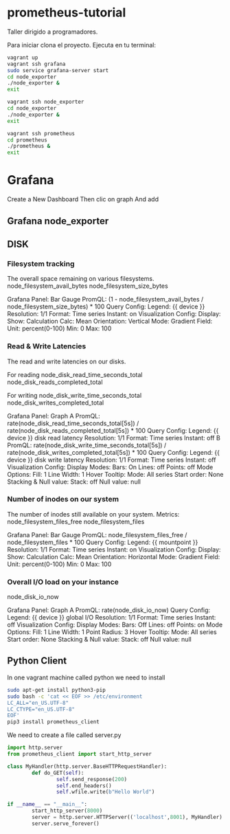 # prometheus-tutorial
Taller dirigido a programadores.

Para iniciar clona el proyecto.
Ejecuta en tu terminal:
```bash
vagrant up
vagrant ssh grafana
sudo service grafana-server start
cd node_exporter
./node_exporter &
exit

vagrant ssh node_exporter
cd node_exporter
./node_exporter &
exit

vagrant ssh prometheus
cd prometheus
./prometheus &
exit
```


# Grafana
Create a New Dashboard
Then clic on graph
And add


## Grafana node_exporter
## DISK
### Filesystem tracking
The overall space remaining on various filesystems.
node_filesystem_avail_bytes
node_filesystem_size_bytes

Grafana Panel: Bar Gauge
PromQL: (1 - node_filesystem_avail_bytes / node_filesystem_size_bytes) * 100
Query Config: Legend: {{ device }} Resolution: 1/1 Format: Time series Instant: on
Visualization Config: 
  Display:
    Show: Calculation
    Calc: Mean
    Orientation: Vertical
    Mode: Gradient
  Field:
    Unit: percent(0-100)
    Min: 0
    Max: 100
### Read & Write Latencies
The read and write latencies on our disks.

For reading
node_disk_read_time_seconds_total
node_disk_reads_completed_total

For writing
node_disk_write_time_seconds_total
node_disk_writes_completed_total

Grafana Panel: Graph
A
PromQL: rate(node_disk_read_time_seconds_total[5s]) / rate(node_disk_reads_completed_total[5s]) * 100
Query Config: Legend: {{ device }} disk read latency Resolution: 1/1 Format: Time series Instant: off
B
PromQL: rate(node_disk_write_time_seconds_total[5s]) / rate(node_disk_writes_completed_total[5s]) * 100
Query Config: Legend: {{ device }} disk write latency Resolution: 1/1 Format: Time series Instant: off
Visualization Config: 
  Display Modes:
    Bars: On
    Lines: off
    Points: off
  Mode Options:
    Fill: 1
    Line Width: 1
  Hover Tooltip:
    Mode: All series
    Start order: None
  Stacking & Null value:
    Stack: off
    Null value: null
### Number of inodes on our system
The number of inodes still available on your system.
Metrics:
node_filesystem_files_free
node_filesystem_files


Grafana Panel: Bar Gauge
PromQL: node_filesystem_files_free / node_filesystem_files * 100
Query Config: Legend: {{ mountpoint }} Resolution: 1/1 Format: Time series Instant: on
Visualization Config: 
  Display:
    Show: Calculation
    Calc: Mean
    Orientation: Horizontal
    Mode: Gradient
  Field:
    Unit: percent(0-100)
    Min: 0
    Max: 100

### Overall I/O load on your instance
node_disk_io_now


Grafana Panel: Graph
A
PromQL: rate(node_disk_io_now)
Query Config: Legend: {{ device }} global I/O Resolution: 1/1 Format: Time series Instant: off
Visualization Config: 
  Display Modes:
    Bars: Off
    Lines: off
    Points: on
  Mode Options:
    Fill: 1
    Line Width: 1
    Point Radius: 3
  Hover Tooltip:
    Mode: All series
    Start order: None
  Stacking & Null value:
    Stack: off
    Null value: null


## Python Client
In one vagrant machine called python we need to install
```bash
sudo apt-get install python3-pip
sudo bash -c 'cat << EOF >> /etc/environment
LC_ALL="en_US.UTF-8"
LC_CTYPE="en_US.UTF-8"
EOF'
pip3 install prometheus_client
```

We need to create a file called server.py
```python
import http.server
from prometheus_client import start_http_server

class MyHandler(http.server.BaseHTTPRequestHandler):
        def do_GET(self):
                self.send_response(200)
                self.end_headers()
                self.wfile.write(b"Hello World")

if __name__ == "__main__":
        start_http_server(8000)
        server = http.server.HTTPServer(('localhost',8001), MyHandler)
        server.serve_forever()
```
